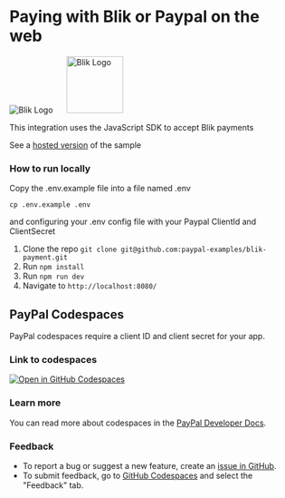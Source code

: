 # Paying with Blik or Paypal on the web

<p>
<img src="https://www.paypalobjects.com/images/checkout/latinum/Altpay_logo_blik.svg" alt="Blik Logo">
<img src="https://upload.wikimedia.org/wikipedia/commons/b/b5/PayPal.svg" width="100px" style="margin-left: 20px" alt="Blik Logo">
</p>


This integration uses the JavaScript SDK to accept Blik payments


See a [hosted version](https://blik-js-sdk.herokuapp.com) of the sample


### How to run locally

Copy the .env.example file into a file named .env

```
cp .env.example .env
```

and configuring your .env config file with your Paypal ClientId and ClientSecret

1. Clone the repo  `git clone git@github.com:paypal-examples/blik-payment.git`
2. Run `npm install`
3. Run `npm run dev`
4. Navigate to `http://localhost:8080/`


## PayPal Codespaces 

PayPal codespaces require a client ID and client secret for your app. 

### Link to codespaces 

[![Open in GitHub Codespaces](https://github.com/codespaces/badge.svg)](https://codespaces.new/paypal-examples/blik)

### Learn more 

You can read more about codespaces in the [PayPal Developer Docs](https://developer.paypal.com/api/rest/sandbox/codespaces).

### Feedback 

* To report a bug or suggest a new feature, create an [issue in GitHub](https://github.com/paypal-examples/paypaldevsupport/issues/new/choose). 
* To submit feedback, go to [GitHub Codespaces](https://developer.paypal.com/api/rest/sandbox/codespaces) and select the "Feedback" tab.
